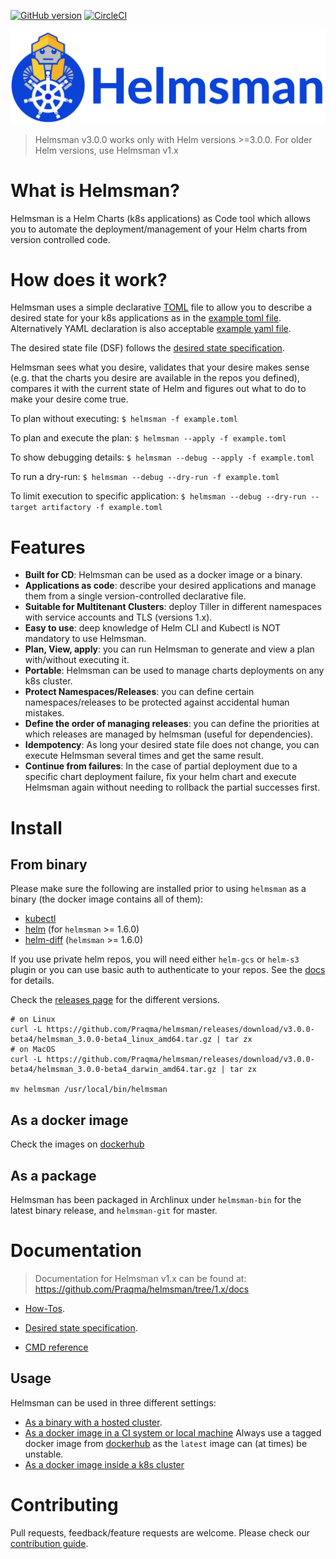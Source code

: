 [![GitHub version](https://d25lcipzij17d.cloudfront.net/badge.svg?id=gh&type=6&v=v3.0.0-beta4&x2=0)](https://github.com/Praqma/helmsman/releases) [![CircleCI](https://circleci.com/gh/Praqma/helmsman/tree/master.svg?style=svg)](https://circleci.com/gh/Praqma/helmsman/tree/master)

![helmsman-logo](docs/images/helmsman.png)

> Helmsman v3.0.0 works only with Helm versions >=3.0.0. For older Helm versions, use Helmsman v1.x

# What is Helmsman?

Helmsman is a Helm Charts (k8s applications) as Code tool which allows you to automate the deployment/management of your Helm charts from version controlled code.

# How does it work?

Helmsman uses a simple declarative [TOML](https://github.com/toml-lang/toml) file to allow you to describe a desired state for your k8s applications as in the [example toml file](https://github.com/Praqma/helmsman/blob/master/example.toml).
Alternatively YAML declaration is also acceptable [example yaml file](https://github.com/Praqma/helmsman/blob/master/example.yaml).

The desired state file (DSF) follows the [desired state specification](https://github.com/Praqma/helmsman/blob/master/docs/desired_state_specification.md).

Helmsman sees what you desire, validates that your desire makes sense (e.g. that the charts you desire are available in the repos you defined), compares it with the current state of Helm and figures out what to do to make your desire come true.

To plan without executing:
``` $ helmsman -f example.toml ```

To plan and execute the plan:
``` $ helmsman --apply -f example.toml ```

To show debugging details:
``` $ helmsman --debug --apply -f example.toml ```

To run a dry-run:
``` $ helmsman --debug --dry-run -f example.toml ```

To limit execution to specific application:
``` $ helmsman --debug --dry-run --target artifactory -f example.toml ```

# Features

- **Built for CD**: Helmsman can be used as a docker image or a binary.
- **Applications as code**: describe your desired applications and manage them from a single version-controlled declarative file.
- **Suitable for Multitenant Clusters**: deploy Tiller in different namespaces with service accounts and TLS (versions 1.x).
- **Easy to use**: deep knowledge of Helm CLI and Kubectl is NOT mandatory to use Helmsman.
- **Plan, View, apply**: you can run Helmsman to generate and view a plan with/without executing it.
- **Portable**: Helmsman can be used to manage charts deployments on any k8s cluster.
- **Protect Namespaces/Releases**: you can define certain namespaces/releases to be protected against accidental human mistakes.
- **Define the order of managing releases**: you can define the priorities at which releases are managed by helmsman (useful for dependencies).
- **Idempotency**: As long your desired state file does not change, you can execute Helmsman several times and get the same result.
- **Continue from failures**: In the case of partial deployment due to a specific chart deployment failure, fix your helm chart and execute Helmsman again without needing to rollback the partial successes first.

# Install

## From binary

Please make sure the following are installed prior to using `helmsman` as a binary (the docker image contains all of them):

- [kubectl](https://github.com/kubernetes/kubectl)
- [helm](https://github.com/helm/helm) (for `helmsman` >= 1.6.0)
- [helm-diff](https://github.com/databus23/helm-diff) (`helmsman` >= 1.6.0)

If you use private helm repos, you will need either `helm-gcs` or `helm-s3` plugin or you can use basic auth to authenticate to your repos. See the [docs](https://github.com/Praqma/helmsman/blob/master/docs/how_to/helm_repos) for details.


Check the [releases page](https://github.com/Praqma/Helmsman/releases) for the different versions.
```
# on Linux
curl -L https://github.com/Praqma/helmsman/releases/download/v3.0.0-beta4/helmsman_3.0.0-beta4_linux_amd64.tar.gz | tar zx
# on MacOS
curl -L https://github.com/Praqma/helmsman/releases/download/v3.0.0-beta4/helmsman_3.0.0-beta4_darwin_amd64.tar.gz | tar zx

mv helmsman /usr/local/bin/helmsman
```

## As a docker image
Check the images on [dockerhub](https://hub.docker.com/r/praqma/helmsman/tags/)

## As a package
Helmsman has been packaged in Archlinux under `helmsman-bin` for the latest binary release, and `helmsman-git` for master.

# Documentation

> Documentation for Helmsman v1.x can be found at: https://github.com/Praqma/helmsman/tree/1.x/docs

- [How-Tos](https://github.com/Praqma/helmsman/blob/master/docs/how_to/).

- [Desired state specification](https://github.com/Praqma/helmsman/blob/master/docs/desired_state_specification.md).

- [CMD reference](https://github.com/Praqma/helmsman/blob/master/docs/cmd_reference.md)


## Usage

Helmsman can be used in three different settings:

- [As a binary with a hosted cluster](https://github.com/Praqma/helmsman/blob/master/docs/how_to/settings).
- [As a docker image in a CI system or local machine](https://github.com/Praqma/helmsman/blob/master/docs/how_to/deployments/ci.md) Always use a tagged docker image from [dockerhub](https://hub.docker.com/r/praqma/helmsman/) as the `latest` image can (at times) be unstable.
- [As a docker image inside a k8s cluster](https://github.com/Praqma/helmsman/blob/master/docs/how_to/deployments/inside_k8s.md)


# Contributing

Pull requests, feedback/feature requests are welcome. Please check our [contribution guide](CONTRIBUTION.md).
